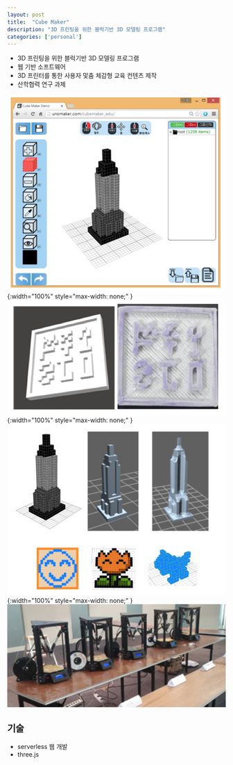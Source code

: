 ```yaml
---
layout: post
title:  "Cube Maker"
description: "3D 프린팅을 위한 블럭기반 3D 모델링 프로그램"
categories: ['personal']
---
```

- 3D 프린팅을 위한 블럭기반 3D 모델링 프로그램
- 웹 기반 소프트웨어
- 3D 프린터를 통한 사용자 맟춤 체감형 교육 컨텐츠 제작
- 산학협력 연구 과제

![webPage](/assets/image/cubeMaker/webPage.png){:width="100%" style="max-width: none;" }
![sample_stamp](/assets/image/cubeMaker/sample_stamp.png){:width="100%" style="max-width: none;" }
![modeling_samples](/assets/image/cubeMaker/modeling_samples.png){:width="100%" style="max-width: none;" }
![printing](/assets/image/cubeMaker/printing.png)

## 기술
- serverless 웹 개발
- three.js